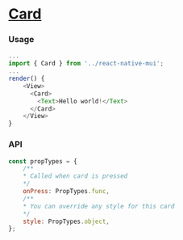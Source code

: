 # [Card](https://material.io/guidelines/components/cards.html)

### Usage

```js
...
import { Card } from '../react-native-mui';
...
render() {
    <View>
      <Card>
        <Text>Hello world!</Text>
      </Card>
    </View>
}
```
### API
```js
const propTypes = {
    /**
    * Called when card is pressed
    */
    onPress: PropTypes.func,
    /**
    * You can override any style for this card
    */
    style: PropTypes.object,
};
```
